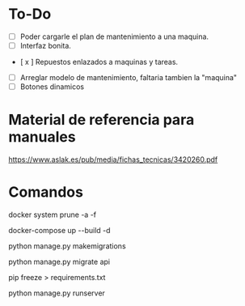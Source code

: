 # To-Do

- [ ] Poder cargarle el plan de mantenimiento a una maquina.
- [ ] Interfaz bonita.
- [ x ] Repuestos enlazados a maquinas y tareas.
- [ ] Arreglar modelo de mantenimiento, faltaria tambien la "maquina"
- [ ] Botones dinamicos

# Material de referencia para manuales

https://www.aslak.es/pub/media/fichas_tecnicas/3420260.pdf

# Comandos

docker system prune -a -f

docker-compose up --build -d

python manage.py makemigrations

python manage.py migrate api

pip freeze > requirements.txt

python manage.py runserver
